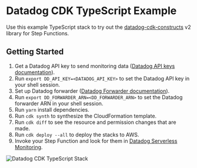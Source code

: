 # Datadog CDK TypeScript Example

Use this example TypeScript stack to try out the [datadog-cdk-constructs](https://github.com/DataDog/datadog-cdk-constructs) v2 library for Step Functions.

## Getting Started

1. Get a Datadog API key to send monitoring data ([Datadog API keys documentation](https://docs.datadoghq.com/account_management/api-app-keys/#add-an-api-key-or-client-token)).
1. Run `export DD_API_KEY=<DATADOG_API_KEY>` to set the Datadog API key in your shell session.
1. Set up Datadog forwarder ([Datadog Forwarder documentation](https://docs.datadoghq.com/logs/guide/forwarder/?tab=cloudformation#installation)).
1. Run `export DD_FORWARDER_ARN=<DD_FORWARDER_ARN>` to set the Datadog forwarder ARN in your shell session.
1. Run `yarn` install dependencies.
1. Run `cdk synth` to synthesize the CloudFormation template.
1. Run `cdk diff` to see the resource and permission changes that are made.
1. Run `cdk deploy --all` to deploy the stacks to AWS.
1. Invoke your Step Function and look for them in [Datadog Serverless Monitoring](https://app.datadoghq.com/functions?cloud=aws&entity_view=step_functions).

![Datadog CDK TypeScript Stack](https://github.com/user-attachments/assets/202ed91a-f034-42e9-83c8-12e82fa101e2)
